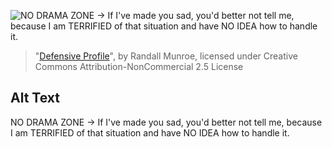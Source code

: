 ![NO DRAMA ZONE -> If I've made you sad, you'd better not tell me, because I am TERRIFIED of that situation and have NO IDEA how to handle it.](https://imgs.xkcd.com/comics/defensive_profile.png)
> "[Defensive Profile](https://xkcd.com/1911/)", by Randall Munroe, licensed under Creative Commons Attribution-NonCommercial 2.5 License

## Alt Text
NO DRAMA ZONE -> If I've made you sad, you'd better not tell me, because I am TERRIFIED of that situation and have NO IDEA how to handle it.
